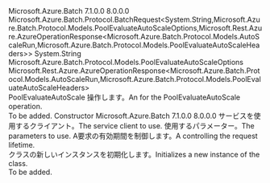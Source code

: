 <Type Name="PoolEvaluateAutoScaleBatchRequest" FullName="Microsoft.Azure.Batch.Protocol.BatchRequests.PoolEvaluateAutoScaleBatchRequest">
  <TypeSignature Language="C#" Value="public class PoolEvaluateAutoScaleBatchRequest : Microsoft.Azure.Batch.Protocol.BatchRequest&lt;string,Microsoft.Azure.Batch.Protocol.Models.PoolEvaluateAutoScaleOptions,Microsoft.Rest.Azure.AzureOperationResponse&lt;Microsoft.Azure.Batch.Protocol.Models.AutoScaleRun,Microsoft.Azure.Batch.Protocol.Models.PoolEvaluateAutoScaleHeaders&gt;&gt;" />
  <TypeSignature Language="ILAsm" Value=".class public auto ansi beforefieldinit PoolEvaluateAutoScaleBatchRequest extends Microsoft.Azure.Batch.Protocol.BatchRequest`3&lt;string, class Microsoft.Azure.Batch.Protocol.Models.PoolEvaluateAutoScaleOptions, class Microsoft.Rest.Azure.AzureOperationResponse`2&lt;class Microsoft.Azure.Batch.Protocol.Models.AutoScaleRun, class Microsoft.Azure.Batch.Protocol.Models.PoolEvaluateAutoScaleHeaders&gt;&gt;" />
  <TypeSignature Language="DocId" Value="T:Microsoft.Azure.Batch.Protocol.BatchRequests.PoolEvaluateAutoScaleBatchRequest" />
  <TypeSignature Language="VB.NET" Value="Public Class PoolEvaluateAutoScaleBatchRequest&#xA;Inherits BatchRequest(Of String, PoolEvaluateAutoScaleOptions, AzureOperationResponse(Of AutoScaleRun, PoolEvaluateAutoScaleHeaders))" />
  <TypeSignature Language="F#" Value="type PoolEvaluateAutoScaleBatchRequest = class&#xA;    inherit BatchRequest&lt;string, PoolEvaluateAutoScaleOptions, AzureOperationResponse&lt;AutoScaleRun, PoolEvaluateAutoScaleHeaders&gt;&gt;" />
  <AssemblyInfo>
    <AssemblyName>Microsoft.Azure.Batch</AssemblyName>
    <AssemblyVersion>7.1.0.0</AssemblyVersion>
    <AssemblyVersion>8.0.0.0</AssemblyVersion>
  </AssemblyInfo>
  <Base>
    <BaseTypeName>Microsoft.Azure.Batch.Protocol.BatchRequest&lt;System.String,Microsoft.Azure.Batch.Protocol.Models.PoolEvaluateAutoScaleOptions,Microsoft.Rest.Azure.AzureOperationResponse&lt;Microsoft.Azure.Batch.Protocol.Models.AutoScaleRun,Microsoft.Azure.Batch.Protocol.Models.PoolEvaluateAutoScaleHeaders&gt;&gt;</BaseTypeName>
    <BaseTypeArguments>
      <BaseTypeArgument TypeParamName="TBody">System.String</BaseTypeArgument>
      <BaseTypeArgument TypeParamName="TOptions">Microsoft.Azure.Batch.Protocol.Models.PoolEvaluateAutoScaleOptions</BaseTypeArgument>
      <BaseTypeArgument TypeParamName="TResponse">Microsoft.Rest.Azure.AzureOperationResponse&lt;Microsoft.Azure.Batch.Protocol.Models.AutoScaleRun,Microsoft.Azure.Batch.Protocol.Models.PoolEvaluateAutoScaleHeaders&gt;</BaseTypeArgument>
    </BaseTypeArguments>
  </Base>
  <Interfaces />
  <Docs>
    <summary>
            <span data-ttu-id="de069-101"><see cref="T:Microsoft.Azure.Batch.Protocol.IBatchRequest" /> PoolEvaluateAutoScale 操作します。</span><span class="sxs-lookup"><span data-stu-id="de069-101">An <see cref="T:Microsoft.Azure.Batch.Protocol.IBatchRequest" /> for the PoolEvaluateAutoScale operation.</span></span>
            </summary>
    <remarks>To be added.</remarks>
  </Docs>
  <Members>
    <Member MemberName=".ctor">
      <MemberSignature Language="C#" Value="public PoolEvaluateAutoScaleBatchRequest (Microsoft.Azure.Batch.Protocol.BatchServiceClient serviceClient, string parameters, System.Threading.CancellationToken cancellationToken);" />
      <MemberSignature Language="ILAsm" Value=".method public hidebysig specialname rtspecialname instance void .ctor(class Microsoft.Azure.Batch.Protocol.BatchServiceClient serviceClient, string parameters, valuetype System.Threading.CancellationToken cancellationToken) cil managed" />
      <MemberSignature Language="DocId" Value="M:Microsoft.Azure.Batch.Protocol.BatchRequests.PoolEvaluateAutoScaleBatchRequest.#ctor(Microsoft.Azure.Batch.Protocol.BatchServiceClient,System.String,System.Threading.CancellationToken)" />
      <MemberSignature Language="F#" Value="new Microsoft.Azure.Batch.Protocol.BatchRequests.PoolEvaluateAutoScaleBatchRequest : Microsoft.Azure.Batch.Protocol.BatchServiceClient * string * System.Threading.CancellationToken -&gt; Microsoft.Azure.Batch.Protocol.BatchRequests.PoolEvaluateAutoScaleBatchRequest" Usage="new Microsoft.Azure.Batch.Protocol.BatchRequests.PoolEvaluateAutoScaleBatchRequest (serviceClient, parameters, cancellationToken)" />
      <MemberType>Constructor</MemberType>
      <AssemblyInfo>
        <AssemblyName>Microsoft.Azure.Batch</AssemblyName>
        <AssemblyVersion>7.1.0.0</AssemblyVersion>
        <AssemblyVersion>8.0.0.0</AssemblyVersion>
      </AssemblyInfo>
      <Parameters>
        <Parameter Name="serviceClient" Type="Microsoft.Azure.Batch.Protocol.BatchServiceClient" />
        <Parameter Name="parameters" Type="System.String" />
        <Parameter Name="cancellationToken" Type="System.Threading.CancellationToken" />
      </Parameters>
      <Docs>
        <param name="serviceClient"><span data-ttu-id="de069-102">サービスを使用するクライアント。</span><span class="sxs-lookup"><span data-stu-id="de069-102">The service client to use.</span></span></param>
        <param name="parameters"><span data-ttu-id="de069-103">使用するパラメーター。</span><span class="sxs-lookup"><span data-stu-id="de069-103">The parameters to use.</span></span></param>
        <param name="cancellationToken"><span data-ttu-id="de069-104">A<see cref="T:System.Threading.CancellationToken" />要求の有効期間を制御します。</span><span class="sxs-lookup"><span data-stu-id="de069-104">A <see cref="T:System.Threading.CancellationToken" /> controlling the request lifetime.</span></span></param>
        <summary>
            <span data-ttu-id="de069-105"><see cref="T:Microsoft.Azure.Batch.Protocol.BatchRequests.PoolEvaluateAutoScaleBatchRequest" /> クラスの新しいインスタンスを初期化します。</span><span class="sxs-lookup"><span data-stu-id="de069-105">Initializes a new instance of the <see cref="T:Microsoft.Azure.Batch.Protocol.BatchRequests.PoolEvaluateAutoScaleBatchRequest" /> class.</span></span>
            </summary>
        <remarks>To be added.</remarks>
      </Docs>
    </Member>
  </Members>
</Type>